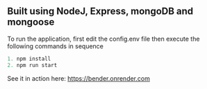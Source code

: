 ## Built using NodeJ, Express, mongoDB and mongoose

To run the application, first edit the config.env file then execute the following commands in sequence

```Javascript
1. npm install
2. npm run start
```

See it in action here:
https://bender.onrender.com
